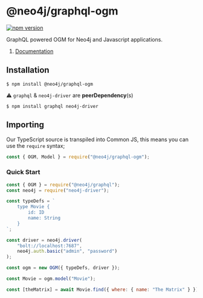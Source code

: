 # @neo4j/graphql-ogm

[![npm version](https://badge.fury.io/js/%40neo4j%2Fgraphql-ogm.svg)](https://badge.fury.io/js/%40neo4j%2Fgraphql-ogm)

GraphQL powered OGM for Neo4j and Javascript applications.

1. [Documentation](https://github.com/neo4j/graphql)

## Installation

```
$ npm install @neo4j/graphql-ogm
```

⚠ `graphql` & `neo4j-driver` are **peerDependency**(s)

```
$ npm install graphql neo4j-driver
```

## Importing

Our TypeScript source is transpiled into Common JS, this means you can use the `require` syntax;

```js
const { OGM, Model } = require("@neo4j/graphql-ogm");
```

### Quick Start

```js
const { OGM } = require("@neo4j/graphql");
const neo4j = require("neo4j-driver");

const typeDefs = `
    type Movie {
        id: ID
        name: String
    }
`;

const driver = neo4j.driver(
    "bolt://localhost:7687",
    neo4j.auth.basic("admin", "password")
);

const ogm = new OGM({ typeDefs, driver });

const Movie = ogm.model("Movie");

const [theMatrix] = await Movie.find({ where: { name: "The Matrix" } });
```

